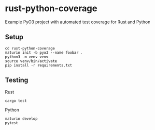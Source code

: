# rust-python-coverage
Example PyO3 project with automated test coverage for Rust and Python

## Setup

```
cd rust-python-coverage
maturin init -b pyo3 --name foobar .
python3 -m venv venv
source venv/bin/activate
pip install -r requirements.txt
```

## Testing

Rust
```
cargo test
```

Python
```
maturin develop
pytest
```

